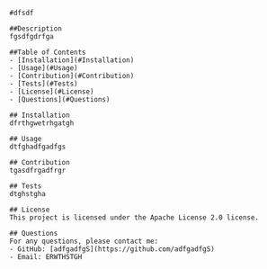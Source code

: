 
    #dfsdf

    ##Description
    fgsdfgdrfga

    ##Table of Contents
    - [Installation](#Installation)
    - [Usage](#Usage)
    - [Contribution](#Contribution)
    - [Tests](#Tests)
    - [License](#License)
    - [Questions](#Questions)

    ## Installation
    dfrthgwetrhgatgh

    ## Usage
    dtfghadfgadfgs

    ## Contribution
    tgasdfrgadfrgr

    ## Tests
    dtghstgha

    ## License
    This project is licensed under the Apache License 2.0 license.

    ## Questions
    For any questions, please contact me:
    - GitHub: [adfgadfgS](https://github.com/adfgadfgS)
    - Email: ERWTHSTGH
    